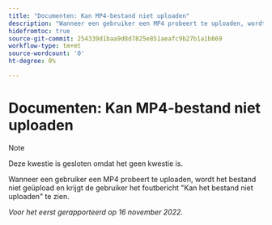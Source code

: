 ```yaml
---
title: "Documenten: Kan MP4-bestand niet uploaden"
description: "Wanneer een gebruiker een MP4 probeert te uploaden, wordt het bestand niet geüpload en ziet de gebruiker het foutbericht Kan het bestand niet uploaden."
hidefromtoc: true
source-git-commit: 254339d1baa9d8d7825e851aeafc9b27b1a1b669
workflow-type: tm+mt
source-wordcount: '0'
ht-degree: 0%

---
```



# Documenten: Kan MP4-bestand niet uploaden

>[!NOTE]
>
>Deze kwestie is gesloten omdat het geen kwestie is.

Wanneer een gebruiker een MP4 probeert te uploaden, wordt het bestand niet geüpload en krijgt de gebruiker het foutbericht &quot;Kan het bestand niet uploaden&quot; te zien.

_Voor het eerst gerapporteerd op 16 november 2022._

